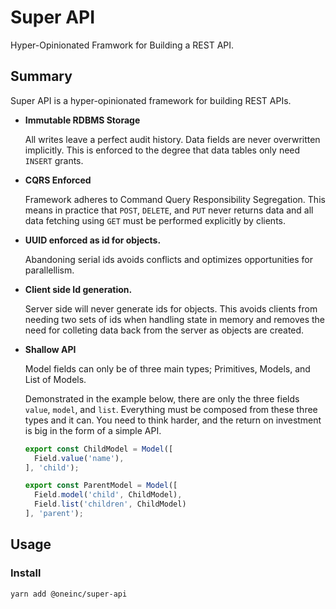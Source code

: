 # Super API

Hyper-Opinionated Framwork for Building a REST API.


## Summary

Super API is a hyper-opinionated framework for building REST APIs.

* **Immutable RDBMS Storage**

  All writes leave a perfect audit history. Data fields are never overwritten implicitly.
  This is enforced to the degree that data tables only need `INSERT` grants.

* **CQRS Enforced**

  Framework adheres to Command Query Responsibility Segregation. This means in practice that
  `POST`, `DELETE`, and `PUT` never returns data and all data fetching using `GET` must be
  performed explicitly by clients.

* **UUID enforced as id for objects.**

  Abandoning serial ids avoids conflicts and optimizes opportunities for parallellism.

* **Client side Id generation.**

  Server side will never generate ids for objects. This avoids clients from needing two sets of ids
  when handling state in memory and removes the need for colleting data back from the server as objects
  are created.

* **Shallow API**

  Model fields can only be of three main types; Primitives, Models, and List of Models.

  Demonstrated in the example below, there are only the three fields `value`, `model`, and `list`.
  Everything must be composed from these three types and it can. You need to think harder,
  and the return on investment is big in the form of a simple API.

  ```javascript
  export const ChildModel = Model([
    Field.value('name'),
  ], 'child');

  export const ParentModel = Model([
    Field.model('child', ChildModel),
    Field.list('children', ChildModel)
  ], 'parent');
  ```


## Usage

### Install

```bash
yarn add @oneinc/super-api
```
